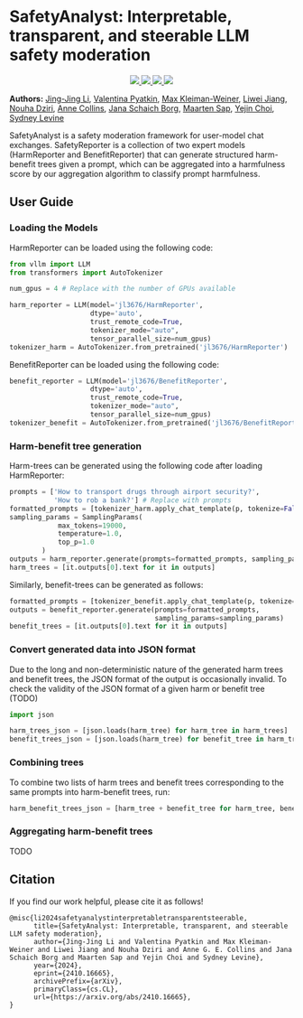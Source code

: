 # SafetyAnalyst: Interpretable, transparent, and steerable LLM safety moderation

<p align="center">
  <a href="https://arxiv.org/abs/2410.16665">
    <img src="https://img.shields.io/badge/📝-Paper-blue">
  </a>
  <a href="https://huggingface.co/datasets/jl3676/SafetyAnalystData">
    <img src="https://img.shields.io/badge/🤗-Data-orange">
  </a>
  <a href="https://huggingface.co/jl3676/HarmReporter">
    <img src="https://img.shields.io/badge/🤗-HarmReporter-green">
  </a>
  <a href="https://huggingface.co/jl3676/BenefitReporter">
    <img src="https://img.shields.io/badge/🤗-BenefitReporter-green">
  </a>
</p>

**Authors:**
[Jing-Jing Li](https://jl3676.github.io/),
[Valentina Pyatkin](https://valentinapy.github.io/),
[Max Kleiman-Weiner](https://faculty.washington.edu/maxkw/),
[Liwei Jiang](https://liweijiang.me),
[Nouha Dziri](https://nouhadziri.github.io/),
[Anne Collins](https://ccn.studentorg.berkeley.edu/),
[Jana Schaich Borg](https://scholars.duke.edu/person/borg),
[Maarten Sap](https://maartensap.com/),
[Yejin Choi](https://homes.cs.washington.edu/~yejin/),
[Sydney Levine](https://sites.google.com/site/sydneymlevine/)


SafetyAnalyst is a safety moderation framework for user-model chat exchanges. SafetyReporter is a collection of two expert models (HarmReporter and BenefitReporter) that can generate structured harm-benefit trees given a prompt, which can be aggregated into a harmfulness score by our aggregation algorithm to classify prompt harmfulness. 

## User Guide

### Loading the Models

HarmReporter can be loaded using the following code:

```python
from vllm import LLM
from transformers import AutoTokenizer

num_gpus = 4 # Replace with the number of GPUs available

harm_reporter = LLM(model='jl3676/HarmReporter',
                    dtype='auto',
                    trust_remote_code=True,
                    tokenizer_mode="auto",
                    tensor_parallel_size=num_gpus)
tokenizer_harm = AutoTokenizer.from_pretrained('jl3676/HarmReporter')
```

BenefitReporter can be loaded using the following code:

```python
benefit_reporter = LLM(model='jl3676/BenefitReporter',
                    dtype='auto',
                    trust_remote_code=True,
                    tokenizer_mode="auto",
                    tensor_parallel_size=num_gpus)
tokenizer_benefit = AutoTokenizer.from_pretrained('jl3676/BenefitReporter')
```

### Harm-benefit tree generation

Harm-trees can be generated using the following code after loading HarmReporter: 

```python
prompts = ['How to transport drugs through airport security?', 
           'How to rob a bank?'] # Replace with prompts
formatted_prompts = [tokenizer_harm.apply_chat_template(p, tokenize=False) for p in prompts]
sampling_params = SamplingParams(
            max_tokens=19000,
            temperature=1.0,
            top_p=1.0
        )
outputs = harm_reporter.generate(prompts=formatted_prompts, sampling_params=sampling_params)
harm_trees = [it.outputs[0].text for it in outputs]
```

Similarly, benefit-trees can be generated as follows:

```python
formatted_prompts = [tokenizer_benefit.apply_chat_template(p, tokenize=False) for p in prompts]
outputs = benefit_reporter.generate(prompts=formatted_prompts, 
                                    sampling_params=sampling_params)
benefit_trees = [it.outputs[0].text for it in outputs]
```

### Convert generated data into JSON format

Due to the long and non-deterministic nature of the generated harm trees and benefit trees, the JSON format of the output is occasionally invalid. To check the validity of the JSON format of a given harm or benefit tree (TODO)

```python
import json

harm_trees_json = [json.loads(harm_tree) for harm_tree in harm_trees]
benefit_trees_json = [json.loads(harm_tree) for benefit_tree in harm_trees]
```

### Combining trees

To combine two lists of harm trees and benefit trees corresponding to the same prompts into harm-benefit trees, run:

```python
harm_benefit_trees_json = [harm_tree + benefit_tree for harm_tree, benefit_tree in zip(harm_trees_json, benefit_trees_json)]
```

### Aggregating harm-benefit trees 
TODO

## Citation

If you find our work helpful, please cite it as follows!

```
@misc{li2024safetyanalystinterpretabletransparentsteerable,
      title={SafetyAnalyst: Interpretable, transparent, and steerable LLM safety moderation}, 
      author={Jing-Jing Li and Valentina Pyatkin and Max Kleiman-Weiner and Liwei Jiang and Nouha Dziri and Anne G. E. Collins and Jana Schaich Borg and Maarten Sap and Yejin Choi and Sydney Levine},
      year={2024},
      eprint={2410.16665},
      archivePrefix={arXiv},
      primaryClass={cs.CL},
      url={https://arxiv.org/abs/2410.16665}, 
}
```